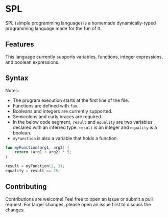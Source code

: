 # SPL

SPL (simple programming language) is a homemade dynamically-typed programming language made for the fun of it. 

## Features

This language currently supports variables, functions, integer expressions, and boolean expressions.

## Syntax
Notes:
* The program execution starts at the first line of the file.
* Functions are defined with `fun`.
* Booleans and integers are currently supported.
* Semicolons and curly braces are required.
* In the below code segment, `result` and `equality` are two variables declared with an inferred type. `result` is an integer and `equality` is a boolean.
* `myFunction` is also a variable that holds a function.

```kt
fun myFunction(arg1, arg2) {
    return (arg1 + arg2) * 5;
}

result = myFunction(2, 3);
equality = result == 25;
```

## Contributing

Contributions are welcome! Feel free to open an issue or submit a pull request. For larger changes, please open an issue first to discuss the changes.